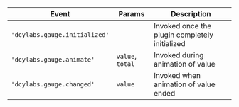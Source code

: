 | Event							| Params				| Description									 	|
| ----------------------------- | --------------------- | ------------------------------------------------- |
| `'dcylabs.gauge.initialized'` | 						| Invoked once the plugin completely initialized 	|
| `'dcylabs.gauge.animate'` 	| `value`, `total`		| Invoked during animation of value 				|
| `'dcylabs.gauge.changed'` 	| `value` 				| Invoked when animation of value ended				|